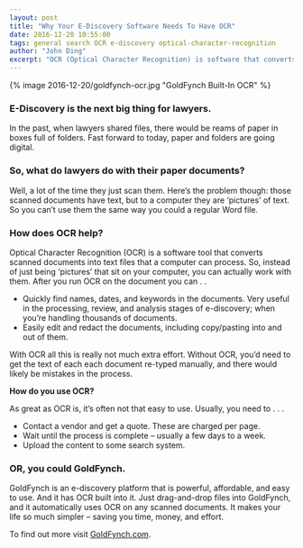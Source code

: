 ```yaml
---
layout: post
title: "Why Your E-Discovery Software Needs To Have OCR"
date: 2016-12-20 10:55:00
tags: general search OCR e-discovery optical-character-recognition
author: "John Ding"
excerpt: "OCR (Optical Character Recognition) is software that converts scanned documents into text files for searching. GoldFynch has OCR built in, unlimited and included in all plans."
---
```


{% image 2016-12-20/goldfynch-ocr.jpg "GoldFynch Built-In OCR" %}
### E-Discovery is the next big thing for lawyers.

In the past, when lawyers shared files, there would be reams of paper in boxes full of folders. Fast forward to today, paper and folders are going digital.

### So, what do lawyers do with their paper documents?

Well, a lot of the time they just scan them. Here’s the problem though: those scanned documents have text, but to a computer they are ‘pictures’ of text. So you can’t use them the same way you could a regular Word file.

### How does OCR help?

Optical Character Recognition (OCR) is a software tool that converts scanned documents into text files that a computer can process. So, instead of just being ‘pictures’ that sit on your computer, you can actually work with them. After you run OCR on the document you can . .

- Quickly find names, dates, and keywords in the documents. Very useful in the processing, review, and analysis stages of e-discovery; when you’re handling thousands of documents.
- Easily edit and redact the documents, including copy/pasting into and out of them.

With OCR all this is really not much extra effort. Without OCR, you’d need to get the text of each each document re-typed manually, and there would likely be mistakes in the process.  

**How do you use OCR?**

As great as OCR is, it’s often not that easy to use. Usually, you need to . . .

- Contact a vendor and get a quote. These are charged per page.
- Wait until the process is complete – usually a few days to a week.
- Upload the content to some search system.

### OR, you could GoldFynch.

GoldFynch is an e-discovery platform that is powerful, affordable, and easy to use. And it has OCR built into it. Just drag-and-drop files into GoldFynch, and it automatically uses OCR on any scanned documents. It makes your life so much simpler – saving you time, money, and effort.  

To find out more visit [GoldFynch.com](http://www.goldfynch.com/).

